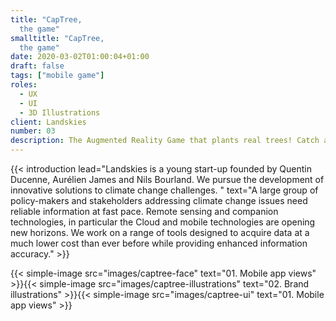 ```yaml
---
title: "CapTree,
  the game"
smalltitle: "CapTree,
  the game"
date: 2020-03-02T01:00:04+01:00
draft: false
tags: ["mobile game"]
roles:
  - UX
  - UI
  - 3D Illustrations
client: Landskies
number: 03
description: The Augmented Reality Game that plants real trees! Catch as many trees as possible near you and reforest soils around the world
---
```


<!--more-->

{{< introduction lead="Landskies is a young start-up founded by Quentin Ducenne, Aurélien James and Nils Bourland. We pursue the development of innovative solutions to climate change challenges. " text="A large group of policy-makers and stakeholders addressing climate change issues need reliable information at fast pace. Remote sensing and companion technologies, in particular the Cloud and mobile technologies are opening new horizons. We work on a range of tools designed to acquire data at a much lower cost than ever before while providing enhanced information accuracy."  >}}

{{< simple-image src="images/captree-face" text="01. Mobile app views" >}}{{< simple-image src="images/captree-illustrations" text="02. Brand illustrations" >}}{{< simple-image src="images/captree-ui" text="01. Mobile app views" >}}
